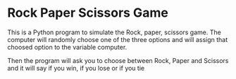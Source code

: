 # Rock Paper Scissors Game
This is a Python program to simulate the Rock, paper, scissors game. The computer will randomly choose one of the three options
and will assign that choosed option to the variable computer.

Then the program will ask you to choose between Rock, Paper and Scissors and it will say if you win, if you lose or if you tie
